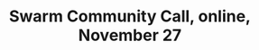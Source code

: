 ---
title: "Swarm Community Call, online, November 27"
href: "https://www.addevent.com/event/tkyc6240vpky"
add_to_calendar: "https://www.addevent.com/event/tkyc6240vpky"
start_date: 2025-11-27T17:00:00.000Z
---